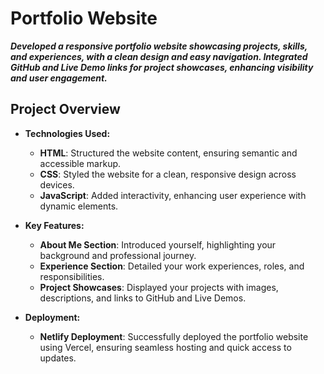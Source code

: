 # **Portfolio Website**

***Developed a responsive portfolio website showcasing projects, skills, and experiences, with a clean design and easy navigation. Integrated GitHub and Live Demo links for project showcases, enhancing visibility and user engagement.***

## **Project Overview**

- **Technologies Used:**
  - **HTML**: Structured the website content, ensuring semantic and accessible markup.
  - **CSS**: Styled the website for a clean, responsive design across devices.
  - **JavaScript**: Added interactivity, enhancing user experience with dynamic elements.

- **Key Features:**
  - **About Me Section**: Introduced yourself, highlighting your background and professional journey.
  - **Experience Section**: Detailed your work experiences, roles, and responsibilities.
  - **Project Showcases**: Displayed your projects with images, descriptions, and links to GitHub and Live Demos.

- **Deployment:**
  - **Netlify Deployment**: Successfully deployed the portfolio website using Vercel, ensuring seamless hosting and quick access to updates.
